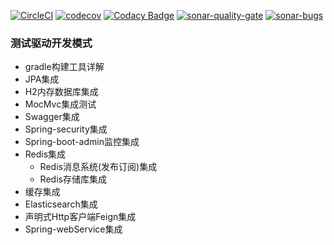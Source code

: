[![CircleCI](https://circleci.com/gh/2345free/gs-tdd.svg?style=svg)](https://circleci.com/gh/2345free/gs-tdd)
[![codecov](https://codecov.io/gh/2345free/gs-tdd/branch/master/graph/badge.svg)](https://codecov.io/gh/2345free/gs-tdd)
[![Codacy Badge](https://api.codacy.com/project/badge/Grade/ee3c29b4164d4ce090170fa1da5a80dc)](https://www.codacy.com/app/2345free/gs-tdd?utm_source=github.com&amp;utm_medium=referral&amp;utm_content=2345free/gs-tdd&amp;utm_campaign=Badge_Grade)
[![sonar-quality-gate](https://sonarcloud.io/api/project_badges/measure?project=2345free_gs-tdd&metric=alert_status)](https://sonarcloud.io/dashboard?id=2345free_gs-tdd)
[![sonar-bugs](https://sonarcloud.io/api/project_badges/measure?project=2345free_gs-tdd&metric=bugs)](https://sonarcloud.io/dashboard?id=2345free_gs-tdd)

### 测试驱动开发模式
- gradle构建工具详解
- JPA集成
- H2内存数据库集成
- MocMvc集成测试
- Swagger集成
- Spring-security集成
- Spring-boot-admin监控集成
- Redis集成
  - Redis消息系统(发布订阅)集成
  - Redis存储库集成
- 缓存集成
- Elasticsearch集成
- 声明式Http客户端Feign集成
- Spring-webService集成